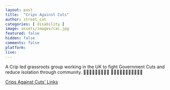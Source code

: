 ```yaml
---
layout: post
title:  "Crips Against Cuts"
author: street_cat
categories: [ disability ]
image: assets/images/cac.jpg
featured: false
hidden: false
comments: false
platform: 
live: 
---
```


A Crip led grassroots group working in the UK to fight Government Cuts and reduce isolation through community.
🌻👩‍🦯🦮🦾🧠👩‍🦼🦻
🍉🏳️‍⚧️🏳️‍🌈✊🏿✊🏾✊🏼

<a href="https://linktr.ee/cripsagainstcuts">Crips Against Cuts' Links</a>
